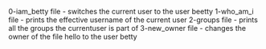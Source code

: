 0-iam_betty file - switches the current user to the user beetty
1-who_am_i file - prints the effective username of the current user
2-groups file - prints all the groups the currentuser is part of 
3-new_owner  file - changes the owner of the file hello to the user betty

